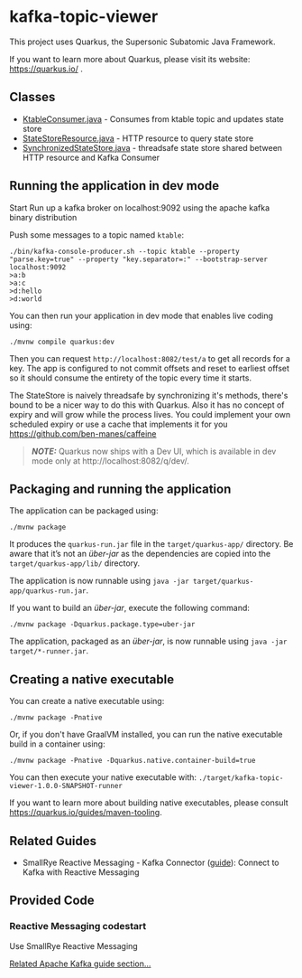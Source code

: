 # kafka-topic-viewer

This project uses Quarkus, the Supersonic Subatomic Java Framework.

If you want to learn more about Quarkus, please visit its website: https://quarkus.io/ .

## Classes

* [KtableConsumer.java](src/main/java/org/example/KtableConsumer.java) - Consumes from ktable topic and updates state store
* [StateStoreResource.java](src/main/java/org/example/StateStoreResource.java) - HTTP resource to query state store
* [SynchronizedStateStore.java](src/main/java/org/example/SynchronizedStateStore.java) - threadsafe state store shared between HTTP resource and Kafka Consumer

## Running the application in dev mode

Start 
Run up a kafka broker on localhost:9092 using the apache kafka binary distribution

Push some messages to a topic named `ktable`:
```
./bin/kafka-console-producer.sh --topic ktable --property "parse.key=true" --property "key.separator=:" --bootstrap-server localhost:9092
>a:b
>a:c
>d:hello
>d:world
```

You can then run your application in dev mode that enables live coding using:
```shell script
./mvnw compile quarkus:dev
```

Then you can request `http://localhost:8082/test/a` to get all records for a key. The
app is configured to not commit offsets and reset to earliest offset so it should consume
the entirety of the topic every time it starts.

The StateStore is naively threadsafe by synchronizing it's methods, there's bound to be a
nicer way to do this with Quarkus. Also it has no concept of expiry and will grow while the
process lives. You could implement your own scheduled expiry or use a cache that implements it for you
https://github.com/ben-manes/caffeine

> **_NOTE:_**  Quarkus now ships with a Dev UI, which is available in dev mode only at http://localhost:8082/q/dev/.

## Packaging and running the application

The application can be packaged using:
```shell script
./mvnw package
```
It produces the `quarkus-run.jar` file in the `target/quarkus-app/` directory.
Be aware that it’s not an _über-jar_ as the dependencies are copied into the `target/quarkus-app/lib/` directory.

The application is now runnable using `java -jar target/quarkus-app/quarkus-run.jar`.

If you want to build an _über-jar_, execute the following command:
```shell script
./mvnw package -Dquarkus.package.type=uber-jar
```

The application, packaged as an _über-jar_, is now runnable using `java -jar target/*-runner.jar`.

## Creating a native executable

You can create a native executable using: 
```shell script
./mvnw package -Pnative
```

Or, if you don't have GraalVM installed, you can run the native executable build in a container using: 
```shell script
./mvnw package -Pnative -Dquarkus.native.container-build=true
```

You can then execute your native executable with: `./target/kafka-topic-viewer-1.0.0-SNAPSHOT-runner`

If you want to learn more about building native executables, please consult https://quarkus.io/guides/maven-tooling.

## Related Guides

- SmallRye Reactive Messaging - Kafka Connector ([guide](https://quarkus.io/guides/kafka-reactive-getting-started)): Connect to Kafka with Reactive Messaging

## Provided Code

### Reactive Messaging codestart

Use SmallRye Reactive Messaging

[Related Apache Kafka guide section...](https://quarkus.io/guides/kafka-reactive-getting-started)

